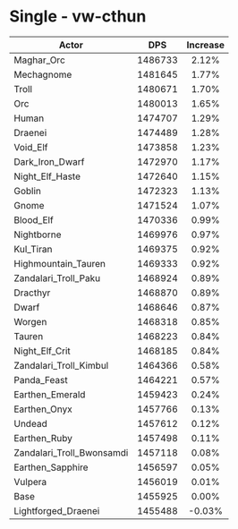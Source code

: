 # Single - vw-cthun
| Actor | DPS | Increase |
|---|:---:|:---:|
|Maghar_Orc|1486733|2.12%|
|Mechagnome|1481645|1.77%|
|Troll|1480671|1.70%|
|Orc|1480013|1.65%|
|Human|1474707|1.29%|
|Draenei|1474489|1.28%|
|Void_Elf|1473858|1.23%|
|Dark_Iron_Dwarf|1472970|1.17%|
|Night_Elf_Haste|1472640|1.15%|
|Goblin|1472323|1.13%|
|Gnome|1471524|1.07%|
|Blood_Elf|1470336|0.99%|
|Nightborne|1469976|0.97%|
|Kul_Tiran|1469375|0.92%|
|Highmountain_Tauren|1469333|0.92%|
|Zandalari_Troll_Paku|1468924|0.89%|
|Dracthyr|1468870|0.89%|
|Dwarf|1468646|0.87%|
|Worgen|1468318|0.85%|
|Tauren|1468223|0.84%|
|Night_Elf_Crit|1468185|0.84%|
|Zandalari_Troll_Kimbul|1464366|0.58%|
|Panda_Feast|1464221|0.57%|
|Earthen_Emerald|1459423|0.24%|
|Earthen_Onyx|1457766|0.13%|
|Undead|1457612|0.12%|
|Earthen_Ruby|1457498|0.11%|
|Zandalari_Troll_Bwonsamdi|1457118|0.08%|
|Earthen_Sapphire|1456597|0.05%|
|Vulpera|1456019|0.01%|
|Base|1455925|0.00%|
|Lightforged_Draenei|1455488|-0.03%|
